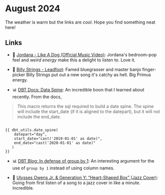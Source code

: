 # August 2024

The weather is warm but the links are _cool_.  Hope you find something neat here!

## Links

<!-- 
Music :: 🎸
Data :: 📊
General Software :: 💻
Papers :: 📝
Math :: ✏️
Dance :: 💃
Python :: 🐍
 -->

- 🎸 [Jordana - Like A Dog (Official Music Video)](https://youtu.be/ut7VtQGJHzE?si=KVXzfMSJ9zDdOuVQ): Jordana's bedroom-pop feel and _weird energy_ make this a delight to listen to.  Love it.

- 🎸 [Billy Strings - Leadfoot](https://www.youtube.com/watch?v=CBJudzjpi1w): Famed bluegrasser and master banjo finger-picker Billy Strings put out a new song it's catchy as hell.  Big Primus energy.

- 📊 [DBT Docs: Data Spine](https://github.com/dbt-labs/dbt-utils#date_spine-source): An incredible boon that I learned about recently.  From the docs,

> This macro returns the sql required to build a date spine. The spine will include the start_date (if it is aligned to the datepart), but it will not include the end_date.

<pre><code class="language-python">
{{ dbt_utils.date_spine(
    datepart="day",
    start_date="cast('2019-01-01' as date)",
    end_date="cast('2020-01-01' as date)"
   )
}}
</code></pre>

- 📊 [DBT Blog: In defense of group by 1](https://www.getdbt.com/blog/write-better-sql-a-defense-of-group-by-1): An interesting argument for the use of `group by 1` instead of using column names.

- 🎸 [Ulysses Owens Jr. & Generation Y: “Heart-Shaped Box” (Jazz Cover)](https://www.notreble.com/buzz/2024/08/19/ulysses-owens-jr-generation-y-heart-shaped-box-jazz-cover/): Going from first listen of a song to a jazz cover in like a minute.  Incredible.
